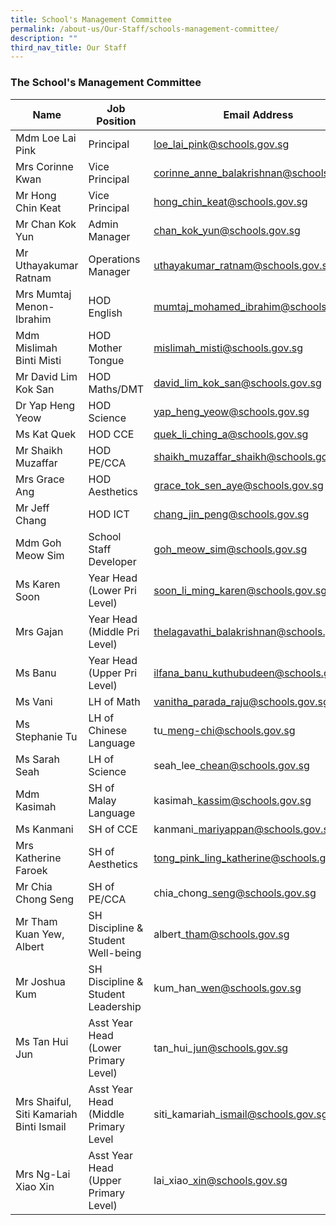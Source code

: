 ```yaml
---
title: School's Management Committee
permalink: /about-us/Our-Staff/schools-management-committee/
description: ""
third_nav_title: Our Staff
---
```

### **The School's Management Committee**


| Name | Job Position | Email Address |
| -------- | -------- | -------- |
| Mdm Loe Lai Pink     | Principal     | loe_lai_pink@schools.gov.sg   |
|Mrs Corinne Kwan | Vice Principal| corinne_anne_balakrishnan@schools.gov.sg|
Mr Hong Chin Keat | Vice Principal | hong_chin_keat@schools.gov.sg|
Mr Chan Kok Yun | Admin Manager | chan_kok_yun@schools.gov.sg
Mr Uthayakumar Ratnam | Operations Manager | uthayakumar_ratnam@schools.gov.sg
| Mrs Mumtaj Menon-Ibrahim |HOD English|mumtaj_mohamed_ibrahim@schools.gov.sg
| Mdm Mislimah Binti Misti | HOD Mother Tongue | mislimah_misti@schools.gov.sg
| Mr David Lim Kok San | HOD Maths/DMT | david_lim_kok_san@schools.gov.sg|
Dr Yap Heng Yeow | HOD Science | yap_heng_yeow@schools.gov.sg|
Ms Kat Quek | HOD CCE | quek_li_ching_a@schools.gov.sg |
Mr Shaikh Muzaffar | HOD PE/CCA | shaikh_muzaffar_shaikh@schools.gov.sg
Mrs Grace Ang | HOD Aesthetics | grace_tok_sen_aye@schools.gov.sg
|Mr Jeff Chang | HOD ICT | chang_jin_peng@schools.gov.sg|
Mdm Goh Meow Sim | School Staff Developer | goh_meow_sim@schools.gov.sg |
Ms Karen Soon | Year Head (Lower Pri Level) | soon_li_ming_karen@schools.gov.sg|
Mrs Gajan | Year Head (Middle Pri Level)|thelagavathi_balakrishnan@schools.gov.sg|
Ms Banu | Year Head (Upper Pri Level)|ilfana_banu_kuthubudeen@schools.gov.sg|
Ms Vani | LH of Math | vanitha_parada_raju@schools.gov.sg|
Ms Stephanie Tu | LH of Chinese Language | tu\_meng-chi@schools.gov.sg |
Ms Sarah Seah | LH of Science | seah\_lee\_chean@schools.gov.sg |
Mdm Kasimah | SH of Malay Language | kasimah\_kassim@schools.gov.sg |
Ms Kanmani | SH of CCE | kanmani\_mariyappan@schools.gov.sg |
Mrs Katherine Faroek | SH of Aesthetics | tong_pink_ling_katherine@schools.gov.sg |
Mr Chia Chong Seng | SH of PE/CCA | chia\_chong\_seng@schools.gov.sg |
Mr Tham Kuan Yew, Albert | SH Discipline & Student Well-being | albert\_tham@schools.gov.sg |
Mr Joshua Kum | SH Discipline & Student Leadership | kum\_han\_wen@schools.gov.sg |
Ms Tan Hui Jun | Asst Year Head (Lower Primary Level) | tan\_hui\_jun@schools.gov.sg |
Mrs Shaiful, Siti Kamariah Binti Ismail | Asst Year Head (Middle Primary Level | siti\_kamariah\_ismail@schools.gov.sg |
Mrs Ng-Lai Xiao Xin | Asst Year Head (Upper Primary Level) | lai\_xiao\_xin@schools.gov.sg |
